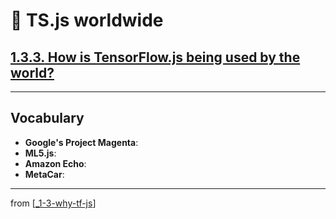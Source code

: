 # 🌱 TS.js worldwide

## [**1.3.3.** How is TensorFlow.js being used by the world?](https://livebook.manning.com/book/deep-learning-with-javascript/chapter-1/168)

---

## **Vocabulary**

- **Google's Project Magenta**:
- **ML5.js**:
- **Amazon Echo**:
- **MetaCar**:

---
from [[_1-3-why-tf-js]]

[//begin]: # "Autogenerated link references for markdown compatibility"
[_1-3-why-tf-js]: _1-3-why-tf-js.md "🌱 Why TF.js?"
[//end]: # "Autogenerated link references"